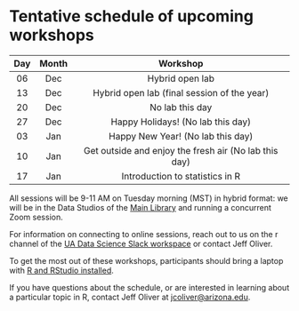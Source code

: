 # Tentative schedule of upcoming workshops

| Day | Month | Workshop                           |
|:---:|:-----:|:----------------------------------:|
| 06  | Dec   | Hybrid open lab                    |
| 13  | Dec   | Hybrid open lab (final session of the year) |
| 20  | Dec   | No lab this day                    |
| 27  | Dec   | Happy Holidays! (No lab this day)  |
| 03  | Jan   | Happy New Year! (No lab this day)  |
| 10  | Jan   | Get outside and enjoy the fresh air (No lab this day) |
| 17  | Jan   | Introduction to statistics in R    |


All sessions will be 9-11 AM on Tuesday morning (MST) in hybrid format: we will 
be in the Data Studios of the [Main Library](https://new.library.arizona.edu/visit/spaces/data-studio) 
and running a concurrent Zoom session.

For information on connecting to online sessions, reach out to us on the r 
channel of the [UA Data Science Slack workspace](https://jcoliver.github.io/uadatascience-slack/) 
or contact Jeff Oliver.

To get the most out of these workshops, participants should bring a laptop with 
[R and RStudio installed](https://jcoliver.github.io/learn-r/000-setup-instructions.html).

If you have questions about the schedule, or are interested in learning about a 
particular topic in R, contact Jeff Oliver at [jcoliver@arizona.edu](mailto:jcoliver@arizona.edu?subject=R%20workshop%20inquiry).

